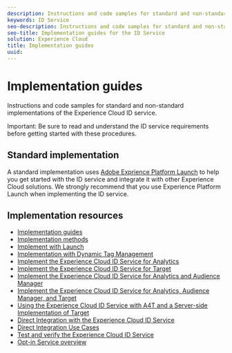 ```yaml
---
description: Instructions and code samples for standard and non-standard implementations of the Experience Cloud ID service.
keywords: ID Service
seo-description: Instructions and code samples for standard and non-standard implementations of the Experience Cloud ID service.
seo-title: Implementation guides for the ID Service
solution: Experience Cloud
title: Implementation guides
uuid: 
---
```


# Implementation guides

Instructions and code samples for standard and non-standard implementations of the Experience Cloud ID service.

Important: Be sure to read and understand the ID service requirements before getting started with these procedures.

## Standard implementation

A standard implementation uses [Adobe Exprience Platform Launch](https://docs.adobelaunch.com/) to help you get started with the ID service and integrate it with other Experience Cloud solutions. We strongly recommend that you use Experience Platform Launch when implementing the ID service.

## Implementation resources

* [Implementation guides](implementation-guides.md)
* [Implementation methods](implementation-methods.md)
* [Implement with Launch](ecid-implement-with-launch.md)
* [Implementation with Dynamic Tag Management](standard.md)
* [Implement the Experience Cloud ID Service for Analytics](setup-analytics.md)
* [Implement the Experience Cloud ID Service for Target](setup-target.md)
* [Implement the Experience Cloud ID Service for Analytics and Audience Manager](setup-aam-analytics.md)
* [Implement the Experience Cloud ID Service for Analytics, Audience Manager, and Target](setup-aam-analytics-target.md)
* [Using the Experience Cloud ID Service with A4T and a Server-side Implementation of Target](ecid-a4t-target.md)
* [Direct Integration with the Experience Cloud ID Service](direct-integration.md)
* [Direct Integration Use Cases](direct-integration-examples.md)
* [Test and verify the Experience Cloud ID Service](test-verify.md)
* [Opt-in Service overview](opt-in-service/optin-overview.md)
